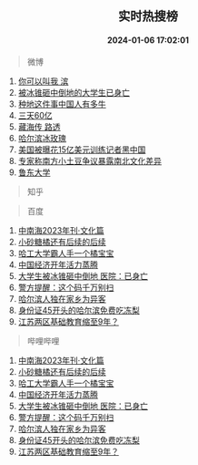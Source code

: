 <div align="center"><h2>实时热搜榜</h2><h4>2024-01-06 17:02:01</h4></div>

> 微博  

1. [你可以叫我 滨](https://s.weibo.com/weibo?q=%E4%BD%A0%E5%8F%AF%E4%BB%A5%E5%8F%AB%E6%88%91%20%E6%BB%A8&t=31&band_rank=1&Refer=top)<br />
2. [被冰锥砸中倒地的大学生已身亡](https://s.weibo.com/weibo?q=%23%E8%A2%AB%E5%86%B0%E9%94%A5%E7%A0%B8%E4%B8%AD%E5%80%92%E5%9C%B0%E7%9A%84%E5%A4%A7%E5%AD%A6%E7%94%9F%E5%B7%B2%E8%BA%AB%E4%BA%A1%23&t=31&band_rank=2&Refer=top)<br />
3. [种地这件事中国人有多牛](https://s.weibo.com/weibo?q=%23%E7%A7%8D%E5%9C%B0%E8%BF%99%E4%BB%B6%E4%BA%8B%E4%B8%AD%E5%9B%BD%E4%BA%BA%E6%9C%89%E5%A4%9A%E7%89%9B%23&t=31&band_rank=3&Refer=top)<br />
4. [三天60亿](https://s.weibo.com/weibo?q=%E4%B8%89%E5%A4%A960%E4%BA%BF&t=31&band_rank=4&Refer=top)<br />
5. [藏海传 路透](https://s.weibo.com/weibo?q=%E8%97%8F%E6%B5%B7%E4%BC%A0%20%E8%B7%AF%E9%80%8F&t=31&band_rank=5&Refer=top)<br />
6. [哈尔滨冰玫瑰](https://s.weibo.com/weibo?q=%E5%93%88%E5%B0%94%E6%BB%A8%E5%86%B0%E7%8E%AB%E7%91%B0&t=31&band_rank=6&Refer=top)<br />
7. [美国被曝花15亿美元训练记者黑中国](https://s.weibo.com/weibo?q=%23%E7%BE%8E%E5%9B%BD%E8%A2%AB%E6%9B%9D%E8%8A%B115%E4%BA%BF%E7%BE%8E%E5%85%83%E8%AE%AD%E7%BB%83%E8%AE%B0%E8%80%85%E9%BB%91%E4%B8%AD%E5%9B%BD%23&t=31&band_rank=7&Refer=top)<br />
8. [专家称南方小土豆争议暴露南北文化差异](https://s.weibo.com/weibo?q=%23%E4%B8%93%E5%AE%B6%E7%A7%B0%E5%8D%97%E6%96%B9%E5%B0%8F%E5%9C%9F%E8%B1%86%E4%BA%89%E8%AE%AE%E6%9A%B4%E9%9C%B2%E5%8D%97%E5%8C%97%E6%96%87%E5%8C%96%E5%B7%AE%E5%BC%82%23&t=31&band_rank=8&Refer=top)<br />
9. [鲁东大学](https://s.weibo.com/weibo?q=%E9%B2%81%E4%B8%9C%E5%A4%A7%E5%AD%A6&t=31&band_rank=9&Refer=top)<br />

> 知乎  


> 百度  

1. [中南海2023年刊·文化篇](https://www.baidu.com/s?wd=%E4%B8%AD%E5%8D%97%E6%B5%B72023%E5%B9%B4%E5%88%8A%C2%B7%E6%96%87%E5%8C%96%E7%AF%87&sa=fyb_news&rsv_dl=fyb_news)<br />
2. [小砂糖橘还有后续的后续](https://www.baidu.com/s?wd=%E5%B0%8F%E7%A0%82%E7%B3%96%E6%A9%98%E8%BF%98%E6%9C%89%E5%90%8E%E7%BB%AD%E7%9A%84%E5%90%8E%E7%BB%AD&sa=fyb_news&rsv_dl=fyb_news)<br />
3. [哈工大学霸人手一个橘宝宝](https://www.baidu.com/s?wd=%E5%93%88%E5%B7%A5%E5%A4%A7%E5%AD%A6%E9%9C%B8%E4%BA%BA%E6%89%8B%E4%B8%80%E4%B8%AA%E6%A9%98%E5%AE%9D%E5%AE%9D&sa=fyb_news&rsv_dl=fyb_news)<br />
4. [中国经济开年活力蒸腾](https://www.baidu.com/s?wd=%E4%B8%AD%E5%9B%BD%E7%BB%8F%E6%B5%8E%E5%BC%80%E5%B9%B4%E6%B4%BB%E5%8A%9B%E8%92%B8%E8%85%BE&sa=fyb_news&rsv_dl=fyb_news)<br />
5. [大学生被冰锥砸中倒地 医院：已身亡](https://www.baidu.com/s?wd=%E5%A4%A7%E5%AD%A6%E7%94%9F%E8%A2%AB%E5%86%B0%E9%94%A5%E7%A0%B8%E4%B8%AD%E5%80%92%E5%9C%B0+%E5%8C%BB%E9%99%A2%EF%BC%9A%E5%B7%B2%E8%BA%AB%E4%BA%A1&sa=fyb_news&rsv_dl=fyb_news)<br />
6. [警方提醒：这个码千万别扫](https://www.baidu.com/s?wd=%E8%AD%A6%E6%96%B9%E6%8F%90%E9%86%92%EF%BC%9A%E8%BF%99%E4%B8%AA%E7%A0%81%E5%8D%83%E4%B8%87%E5%88%AB%E6%89%AB&sa=fyb_news&rsv_dl=fyb_news)<br />
7. [哈尔滨人独在家乡为异客](https://www.baidu.com/s?wd=%E5%93%88%E5%B0%94%E6%BB%A8%E4%BA%BA%E7%8B%AC%E5%9C%A8%E5%AE%B6%E4%B9%A1%E4%B8%BA%E5%BC%82%E5%AE%A2&sa=fyb_news&rsv_dl=fyb_news)<br />
8. [身份证45开头的哈尔滨免费吃冻梨](https://www.baidu.com/s?wd=%E8%BA%AB%E4%BB%BD%E8%AF%8145%E5%BC%80%E5%A4%B4%E7%9A%84%E5%93%88%E5%B0%94%E6%BB%A8%E5%85%8D%E8%B4%B9%E5%90%83%E5%86%BB%E6%A2%A8&sa=fyb_news&rsv_dl=fyb_news)<br />
9. [江苏两区基础教育缩至9年？](https://www.baidu.com/s?wd=%E6%B1%9F%E8%8B%8F%E4%B8%A4%E5%8C%BA%E5%9F%BA%E7%A1%80%E6%95%99%E8%82%B2%E7%BC%A9%E8%87%B39%E5%B9%B4%EF%BC%9F&sa=fyb_news&rsv_dl=fyb_news)<br />

> 哔哩哔哩  

1. [中南海2023年刊·文化篇](https://www.baidu.com/s?wd=%E4%B8%AD%E5%8D%97%E6%B5%B72023%E5%B9%B4%E5%88%8A%C2%B7%E6%96%87%E5%8C%96%E7%AF%87&sa=fyb_news&rsv_dl=fyb_news)<br />
2. [小砂糖橘还有后续的后续](https://www.baidu.com/s?wd=%E5%B0%8F%E7%A0%82%E7%B3%96%E6%A9%98%E8%BF%98%E6%9C%89%E5%90%8E%E7%BB%AD%E7%9A%84%E5%90%8E%E7%BB%AD&sa=fyb_news&rsv_dl=fyb_news)<br />
3. [哈工大学霸人手一个橘宝宝](https://www.baidu.com/s?wd=%E5%93%88%E5%B7%A5%E5%A4%A7%E5%AD%A6%E9%9C%B8%E4%BA%BA%E6%89%8B%E4%B8%80%E4%B8%AA%E6%A9%98%E5%AE%9D%E5%AE%9D&sa=fyb_news&rsv_dl=fyb_news)<br />
4. [中国经济开年活力蒸腾](https://www.baidu.com/s?wd=%E4%B8%AD%E5%9B%BD%E7%BB%8F%E6%B5%8E%E5%BC%80%E5%B9%B4%E6%B4%BB%E5%8A%9B%E8%92%B8%E8%85%BE&sa=fyb_news&rsv_dl=fyb_news)<br />
5. [大学生被冰锥砸中倒地 医院：已身亡](https://www.baidu.com/s?wd=%E5%A4%A7%E5%AD%A6%E7%94%9F%E8%A2%AB%E5%86%B0%E9%94%A5%E7%A0%B8%E4%B8%AD%E5%80%92%E5%9C%B0+%E5%8C%BB%E9%99%A2%EF%BC%9A%E5%B7%B2%E8%BA%AB%E4%BA%A1&sa=fyb_news&rsv_dl=fyb_news)<br />
6. [警方提醒：这个码千万别扫](https://www.baidu.com/s?wd=%E8%AD%A6%E6%96%B9%E6%8F%90%E9%86%92%EF%BC%9A%E8%BF%99%E4%B8%AA%E7%A0%81%E5%8D%83%E4%B8%87%E5%88%AB%E6%89%AB&sa=fyb_news&rsv_dl=fyb_news)<br />
7. [哈尔滨人独在家乡为异客](https://www.baidu.com/s?wd=%E5%93%88%E5%B0%94%E6%BB%A8%E4%BA%BA%E7%8B%AC%E5%9C%A8%E5%AE%B6%E4%B9%A1%E4%B8%BA%E5%BC%82%E5%AE%A2&sa=fyb_news&rsv_dl=fyb_news)<br />
8. [身份证45开头的哈尔滨免费吃冻梨](https://www.baidu.com/s?wd=%E8%BA%AB%E4%BB%BD%E8%AF%8145%E5%BC%80%E5%A4%B4%E7%9A%84%E5%93%88%E5%B0%94%E6%BB%A8%E5%85%8D%E8%B4%B9%E5%90%83%E5%86%BB%E6%A2%A8&sa=fyb_news&rsv_dl=fyb_news)<br />
9. [江苏两区基础教育缩至9年？](https://www.baidu.com/s?wd=%E6%B1%9F%E8%8B%8F%E4%B8%A4%E5%8C%BA%E5%9F%BA%E7%A1%80%E6%95%99%E8%82%B2%E7%BC%A9%E8%87%B39%E5%B9%B4%EF%BC%9F&sa=fyb_news&rsv_dl=fyb_news)<br />
